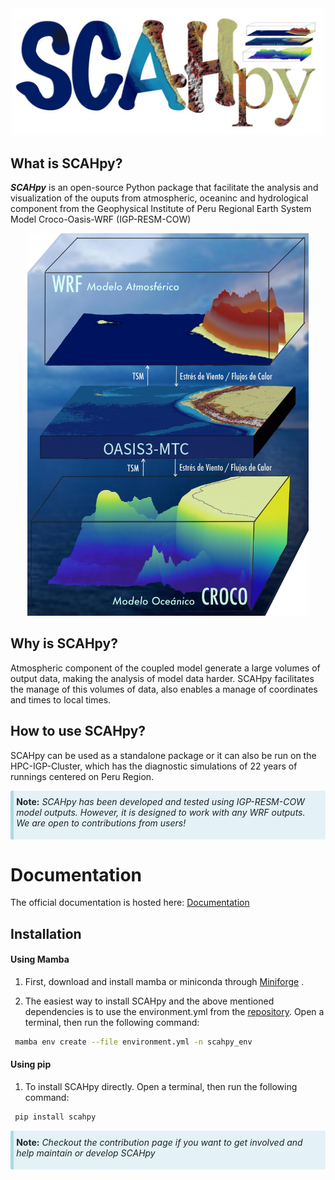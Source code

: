 <div style="text-align: center;">
<img width="500" src="https://github.com/fiorelacl/SCAHpy/blob/main/docs/cover.jpg?raw=true" >
</div>

## **What is SCAHpy?**

***SCAHpy*** is an open-source Python package that facilitate the analysis and visualization of the ouputs from atmospheric, oceaninc and hydrological component from the Geophysical Institute of Peru Regional Earth System Model Croco-Oasis-WRF (IGP-RESM-COW)

<div style="text-align: center;">
<img width="450" src="https://github.com/fiorelacl/SCAHpy/blob/main/docs/cow_model.jpg?raw=true" >
</div>

## **Why is SCAHpy?**

Atmospheric component of the coupled model generate a large volumes of output data, making the analysis of model data harder. SCAHpy facilitates the manage of this volumes of data, also enables a manage of coordinates and times to local times. 

## **How to use SCAHpy?**

SCAHpy can be used as a standalone package or it can also be run on the HPC-IGP-Cluster, which has the diagnostic simulations of 22 years of runnings centered on Peru Region. 


<div class="note" style='background-color:#e4f2f7; color: #1f2426; border-left: solid #add8e6 5px; border-radius: 2px; padding:0.3em;'>
<span>
<p style='margin-top:0.4em; text-align:left; margin-right:0.5em'>
<b>Note:</b> <i>SCAHpy has been developed and tested using IGP-RESM-COW model outputs. However, it is designed to work with any WRF outputs. We are open to contributions from users!</i> </p>
</span>
</div>


# Documentation

The official documentation is hosted here: [Documentation](https://fiorelacl.github.io/SCAHpy/)

## Installation

#### Using Mamba

1. First, download and install mamba or miniconda through [Miniforge](https://github.com/conda-forge/miniforge) .

2. The easiest way to install SCAHpy and the above mentioned dependencies is to use the environment.yml from the [repository](https://github.com/fiorelacl/SCAHpy/). Open a terminal, then run the following command:

```bash
 mamba env create --file environment.yml -n scahpy_env
```

#### Using pip

1. To install SCAHpy directly. Open a terminal, then run the following command:

```bash
 pip install scahpy
```

<div class="note" style='background-color:#e4f2f7; color: #1f2426; border-left: solid #add8e6 5px; border-radius: 2px; padding:0.3em;'>
<span>
<p style='margin-top:0.4em; text-align:left; margin-right:0.5em'>
<b>Note:</b> <i> Checkout the contribution page if you want to get involved and help maintain or develop SCAHpy </i> </p>
</span>
</div>

